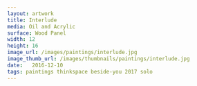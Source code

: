 ```yaml
---
layout: artwork
title: Interlude
media: Oil and Acrylic
surface: Wood Panel
width: 12
height: 16
image_url: /images/paintings/interlude.jpg
image_thumb_url: /images/thumbnails/paintings/interlude.jpg
date:   2016-12-10
tags: paintings thinkspace beside-you 2017 solo
---
```

